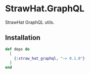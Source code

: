 # StrawHat.GraphQL

StrawHat GraphQL utils.

## Installation

```elixir
def deps do
  [
    {:straw_hat_graphql, "~> 0.1.0"}
  ]
end
```

